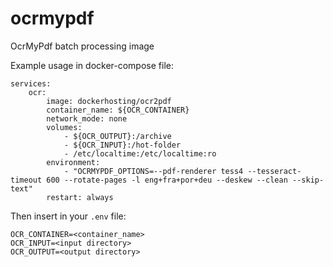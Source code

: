 # ocrmypdf

OcrMyPdf batch processing image

Example usage in docker-compose file:
```
services:
    ocr:
        image: dockerhosting/ocr2pdf
        container_name: ${OCR_CONTAINER}
        network_mode: none
        volumes:
            - ${OCR_OUTPUT}:/archive
            - ${OCR_INPUT}:/hot-folder
            - /etc/localtime:/etc/localtime:ro
        environment:
            - "OCRMYPDF_OPTIONS=--pdf-renderer tess4 --tesseract-timeout 600 --rotate-pages -l eng+fra+por+deu --deskew --clean --skip-text"
        restart: always
```

Then insert in your `.env` file:

```
OCR_CONTAINER=<container_name>
OCR_INPUT=<input directory>
OCR_OUTPUT=<output directory>
```
